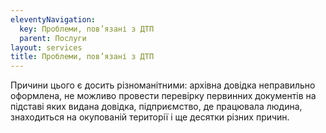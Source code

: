 ```yaml
---
eleventyNavigation:
  key: Проблеми, пов’язані з ДТП
  parent: Послуги
layout: services
title: Проблеми, пов’язані з ДТП
---
```


Причини цього є досить різноманітними: архівна довідка неправильно оформлена, не можливо провести перевірку первинних документів на підставі яких видана довідка, підприємство, де працювала людина, знаходиться на окупованій території і ще десятки різних причин.
